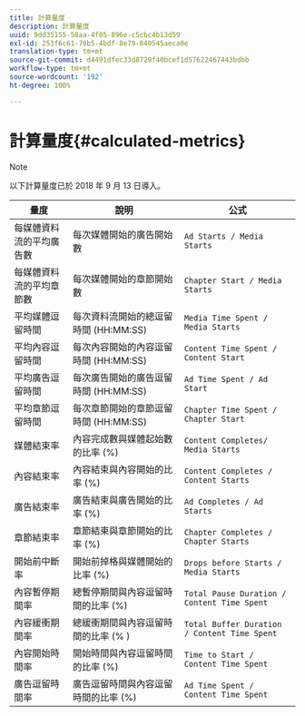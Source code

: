 ```yaml
---
title: 計算量度
description: 計算量度
uuid: 9dd35155-58aa-4f05-896e-c5cbc4b13d59
exl-id: 253f6c61-70b5-4bdf-8e79-840545aeca0e
translation-type: tm+mt
source-git-commit: d4491dfec33d8729f40bcef1d57622467443bdbb
workflow-type: tm+mt
source-wordcount: '192'
ht-degree: 100%

---
```


# 計算量度{#calculated-metrics}

>[!NOTE]
>
>以下計算量度已於 2018 年 9 月 13 日導入。

| 量度 | 說明 | 公式 |
|---|---|---|
| 每媒體資料流的平均廣告數 | 每次媒體開始的廣告開始數 | `Ad Starts / Media Starts` |
| 每媒體資料流的平均章節數 | 每次媒體開始的章節開始數 | `Chapter Start / Media Starts` |
| 平均媒體逗留時間 | 每次資料流開始的總逗留時間 (HH:MM:SS) | `Media Time Spent / Media Starts` |
| 平均內容逗留時間 | 每次內容開始的內容逗留時間 (HH:MM:SS) | `Content Time Spent / Content Start` |
| 平均廣告逗留時間 | 每次廣告開始的廣告逗留時間 (HH:MM:SS) | `Ad Time Spent / Ad Start` |
| 平均章節逗留時間 | 每次章節開始的章節逗留時間 (HH:MM:SS) | `Chapter Time Spent / Chapter Start` |
| 媒體結束率 | 內容完成數與媒體起始數的比率 (%) | `Content Completes/ Media Starts` |
| 內容結束率 | 內容結束與內容開始的比率 (%) | `Content Completes / Content Starts` |
| 廣告結束率 | 廣告結束與廣告開始的比率 (%) | `Ad Completes / Ad Starts` |
| 章節結束率 | 章節結束與章節開始的比率 (%) | `Chapter Completes / Chapter Starts` |
| 開始前中斷率 | 開始前掉格與媒體開始的比率 (%) | `Drops before Starts / Media Starts` |
| 內容暫停期間率 | 總暫停期間與內容逗留時間的比率 (%) | `Total Pause Duration / Content Time Spent` |
| 內容緩衝期間率 | 總緩衝期間與內容逗留時間的比率 (% ) | `Total Buffer Duration / Content Time Spent` |
| 內容開始時間率 | 開始時間與內容逗留時間的比率 (%) | `Time to Start / Content Time Spent` |
| 廣告逗留時間率 | 廣告逗留時間與內容逗留時間的比率 (%) | `Ad Time Spent / Content Time Spent` |
